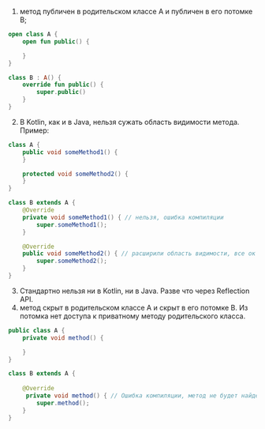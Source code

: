 1.  метод публичен в родительском классе А и публичен в его потомке B;
```kotlin
open class A {
    open fun public() {

    }
}

class B : A() {
    override fun public() {
        super.public()
    }
}
```

2. В Kotlin, как и в Java, нельзя сужать область видимости метода.
Пример:

```java
class A {
    public void someMethod1() {
    }

    protected void someMethod2() {
    }
}

class B extends A {
    @Override
    private void someMethod1() { // нельзя, ошибка компиляции
        super.someMethod1();
    }

    @Override
    public void someMethod2() { // расширили область видимости, все ок
        super.someMethod2();
    }
}
```
3. Стандартно нельзя ни в Kotlin, ни в Java. Разве что через Reflection API. 
4. метод скрыт в родительском классе А и скрыт в его потомке B.
Из потомка нет доступа к приватному методу родительского класса.

```java
public class A {
    private void method() {

    }
}

class B extends A {
    
    @Override
     private void method() { // Ошибка компиляции, метод не будет найден
        super.method();
    }
}

```
